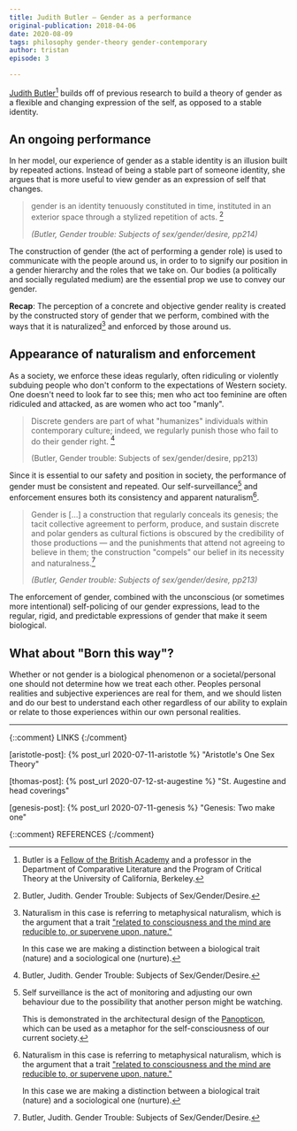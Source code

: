 ```yaml
---
title: Judith Butler – Gender as a performance
original-publication: 2018-04-06
date: 2020-08-09
tags: philosophy gender-theory gender-contemporary
author: tristan
episode: 3

---
```



[Judith Butler][judith-butler][^judith-creds] builds off of
previous research to build a theory of gender as a flexible and changing
expression of the self, as opposed to a stable identity. 

## An ongoing performance 

In her model, our experience of gender as a stable identity is an illusion
built by repeated actions. Instead of being a stable part of someone identity,
she argues that is more useful to view gender as an expression of self that
changes.

> gender is an identity tenuously constituted in time, instituted in an
> exterior space through a stylized repetition of acts. [^gender-trouble]
>
> *(Butler, Gender trouble: Subjects of sex/gender/desire, pp214)*

The construction of gender (the act of performing a gender role) is used
to communicate with the people around us, in order to to signify our position
in a gender hierarchy and the roles that we take on. Our bodies (a politically
and socially regulated medium) are the essential prop we use to convey our
gender.

**Recap**: The perception of a concrete and objective gender reality is created
by the constructed story of gender that we perform, combined with the ways that
it is naturalized[^define-naturalism] and enforced by those around us.

## Appearance of naturalism and enforcement

As a society, we enforce these ideas regularly, often ridiculing or violently
subduing people who don't conform to the expectations of Western society. One
doesn't need to look far to see this; men who act too feminine are often
ridiculed and attacked, as are women who act too "manly".

> Discrete genders are part of what "humanizes" individuals within contemporary
> culture; indeed, we regularly punish those who fail to do their gender 
> right. [^gender-trouble]
>
> (Butler, Gender trouble: Subjects of sex/gender/desire, pp213)

Since it is essential to our safety and position in society, the performance
of gender must be consistent and repeated. Our
self-surveillance[^self-surveillance] and enforcement ensures both its
consistency and apparent naturalism[^define-naturalism].

> Gender is […] a construction that regularly conceals its genesis; the tacit
> collective agreement to perform, produce, and sustain discrete and polar
> genders as cultural fictions is obscured by the credibility of those
> productions — and the punishments that attend not agreeing to believe in them;
> the construction "compels" our belief in its necessity and
> naturalness.[^gender-trouble]
> 
> *(Butler, Gender trouble: Subjects of sex/gender/desire, pp213)*

The enforcement of gender, combined with the unconscious (or sometimes more
intentional) self-policing of our gender expressions, lead to the regular,
rigid, and predictable expressions of gender that make it seem biological.

[^self-surveillance]: Self surveillance is the act of monitoring and adjusting
    our own behaviour due to the possibility that another person might be
    watching.

    This is demonstrated in the architectural design of the
    [Panopticon][wiki-panopticon], which can be used as a metaphor for the
    self-consciousness of our current society.

[^define-naturalism]: Naturalism in this case is referring to metaphysical
    naturalism, which is the argument that a trait ["related to consciousness
    and the mind are reducible to, or supervene upon, nature."][wiki-naturalism]

    In this case we are making a distinction between a biological trait
    (nature) and a sociological one (nurture).

## What about "Born this way"?

Whether or not gender is a biological phenomenon or a societal/personal one
should not determine how we treat each other. Peoples personal realities and
subjective experiences are real for them, and we should listen and do our best
to understand each other regardless of our ability to explain or relate to
those experiences within our own personal realities.

---

{::comment} LINKS {:/comment}

[gender-history]: /projects/gender-history.html
    "Gender history project"

[aristotle-post]: {% post_url 2020-07-11-aristotle %}
    "Aristotle's One Sex Theory"

[thomas-post]: {% post_url 2020-07-12-st-augestine %}
    "St. Augestine and head coverings"

[genesis-post]: {% post_url 2020-07-11-genesis %}
    "Genesis: Two make one"

[judith-butler]: https://vcresearch.berkeley.edu/faculty/judith-butler 
    "Judith Butler | Research UC Berkeley"

[british-academy]: https://www.britac.ac.uk/ "The British Academy" 

[wiki-naturalism]: https://en.wikipedia.org/wiki/Naturalism_(philosophy)

[wiki-panopticon]: https://en.wikipedia.org/wiki/Panopticon#Criticism_and_use_as_metaphor

{::comment} REFERENCES {:/comment}

[^judith-creds]: Butler is a [Fellow of the British Academy][british-academy]
    and a professor in the Department of Comparative Literature and the Program
    of Critical Theory at the University of California, Berkeley.

[^the-second-sex]: De Beauvoir, Simone. The Second Sex. Random House, 2014.

[^gender]: Kessler, Suzanne J., and Wendy McKenna. Gender: An
    Ethnomethodological Approach. University of Chicago Press, 1985.

[^gender-trouble]: Butler, Judith. Gender Trouble: Subjects of
    Sex/Gender/Desire.

[^the-order-of-things]: Foucault, Michel. The Order of Things: An Archaeology
    of the Human Sciences. 1st American ed.-, Pantheon Books, 1970.

[^sister-outsider]: Lorde, Audre. Sister Outsider: Essays and Speeches.
    Crossing Press, c2007.

